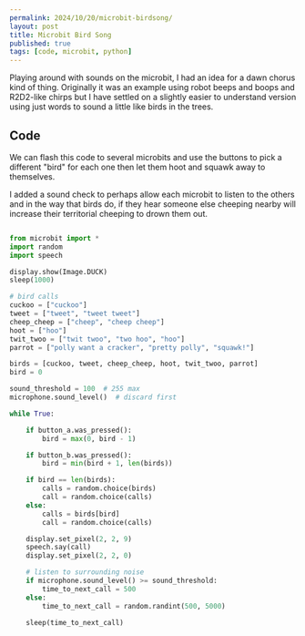 ```yaml
---
permalink: 2024/10/20/microbit-birdsong/
layout: post
title: Microbit Bird Song
published: true
tags: [code, microbit, python]
---
```


Playing around with sounds on the microbit, I had an idea for a dawn chorus kind of thing. Originally it was an example using robot beeps and boops and R2D2-like chirps but I have settled on a slightly easier to understand version using just words to sound a little like birds in the trees. 

## Code

We can flash this code to several microbits and use the buttons to pick a different "bird" for each one then let them hoot and squawk away to themselves.

I added a sound check to perhaps allow each microbit to listen to the others and 
in the way that birds do, if they hear someone else cheeping nearby will increase 
their territorial cheeping to drown them out. 

```python

from microbit import *
import random
import speech

display.show(Image.DUCK)
sleep(1000)

# bird calls
cuckoo = ["cuckoo"]
tweet = ["tweet", "tweet tweet"]
cheep_cheep = ["cheep", "cheep cheep"]
hoot = ["hoo"]
twit_twoo = ["twit twoo", "two hoo", "hoo"]
parrot = ["polly want a cracker", "pretty polly", "squawk!"]

birds = [cuckoo, tweet, cheep_cheep, hoot, twit_twoo, parrot]
bird = 0

sound_threshold = 100  # 255 max
microphone.sound_level()  # discard first

while True:

    if button_a.was_pressed():
        bird = max(0, bird - 1)

    if button_b.was_pressed():
        bird = min(bird + 1, len(birds))

    if bird == len(birds):
        calls = random.choice(birds)
        call = random.choice(calls)
    else:
        calls = birds[bird]
        call = random.choice(calls)

    display.set_pixel(2, 2, 9)
    speech.say(call)
    display.set_pixel(2, 2, 0)

    # listen to surrounding noise
    if microphone.sound_level() >= sound_threshold:
        time_to_next_call = 500
    else:
        time_to_next_call = random.randint(500, 5000)

    sleep(time_to_next_call)

```
